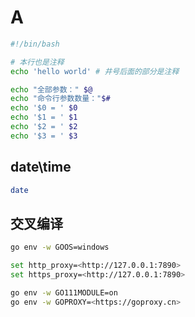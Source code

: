 
# A

```sh
#!/bin/bash

# 本行也是注释
echo 'hello world' # 井号后面的部分是注释

echo "全部参数：" $@
echo "命令行参数数量："$#
echo '$0 = ' $0
echo '$1 = ' $1
echo '$2 = ' $2
echo '$3 = ' $3
```

## date\time

```sh
date

```

## 交叉编译

```sh
go env -w GOOS=windows

set http_proxy=<http://127.0.0.1:7890>
set https_proxy=<http://127.0.0.1:7890>

go env -w GO111MODULE=on
go env -w GOPROXY=<https://goproxy.cn>
```
